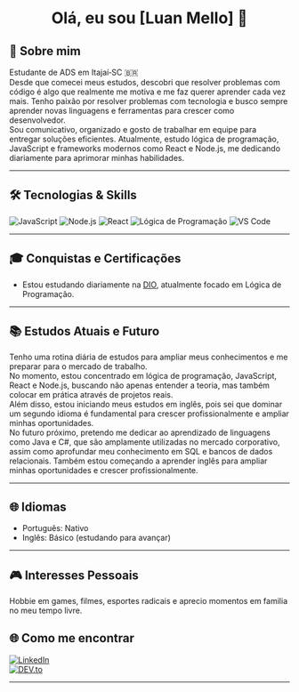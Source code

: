 <div align="center">
  <h1>Olá, eu sou [Luan Mello] 👋</h1>
</div>

## 🚀 Sobre mim  
Estudante de ADS em Itajaí‑SC 🇧🇷  
Desde que comecei meus estudos, descobri que resolver problemas com código é algo que realmente me motiva e me faz querer aprender cada vez mais. 
Tenho paixão por resolver problemas com tecnologia e busco sempre aprender novas linguagens e ferramentas para crescer como desenvolvedor.  
Sou comunicativo, organizado e gosto de trabalhar em equipe para entregar soluções eficientes.
Atualmente, estudo lógica de programação, JavaScript e frameworks modernos como React e Node.js, me dedicando diariamente para aprimorar minhas habilidades.  

---

## 🛠️ Tecnologias & Skills  
<p>
  <img alt="JavaScript" src="https://img.shields.io/badge/-JavaScript-F7DF1E?logo=javascript&logoColor=black&style=for-the-badge" />
  <img alt="Node.js" src="https://img.shields.io/badge/-Node.js-339933?logo=node.js&logoColor=white&style=for-the-badge" />
  <img alt="React" src="https://img.shields.io/badge/-React-61DAFB?logo=react&logoColor=black&style=for-the-badge" />
  <img alt="Lógica de Programação" src="https://img.shields.io/badge/-Lógica_de_Programação-4B32C3?style=for-the-badge&logo=programming&logoColor=white" />
  <img alt="VS Code" src="https://img.shields.io/badge/-VS_Code-007ACC?logo=visual-studio-code&logoColor=white&style=for-the-badge" />
</p>

---

## 🎓 Conquistas e Certificações  
- Estou estudando diariamente na [DIO](https://digitalinnovation.one/), atualmente focado em Lógica de Programação.

---

## 📚 Estudos Atuais e Futuro  
Tenho uma rotina diária de estudos para ampliar meus conhecimentos e me preparar para o mercado de trabalho.  
No momento, estou concentrado em lógica de programação, JavaScript, React e Node.js, buscando não apenas entender a teoria, mas também colocar em prática através de projetos reais.  
Além disso, estou iniciando meus estudos em inglês, pois sei que dominar um segundo idioma é fundamental para crescer profissionalmente e ampliar minhas oportunidades.  
No futuro próximo, pretendo me dedicar ao aprendizado de linguagens como Java e C#, que são amplamente utilizadas no mercado corporativo, assim como aprofundar meu conhecimento em SQL e bancos de dados relacionais.
Também estou começando a aprender inglês para ampliar minhas oportunidades e crescer profissionalmente.  

---

## 🌐 Idiomas  
- Português: Nativo  
- Inglês: Básico (estudando para avançar)

---

## 🎮 Interesses Pessoais  
Hobbie em games, filmes, esportes radicais e aprecio momentos em familia no meu tempo livre.


## 🌐 Como me encontrar  
[![LinkedIn](https://img.shields.io/badge/LinkedIn-0077B5?style=for-the-badge&logo=linkedin&logoColor=white)](https://linkedin.com/in/seunome)  
[![DEV.to](https://img.shields.io/badge/DEV.to-000000?style=for-the-badge&logo=dev.to&logoColor=white)](https://dev.to/seunome)

---



